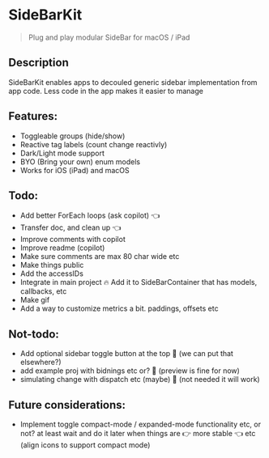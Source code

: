 # SideBarKit

> Plug and play modular SideBar for macOS / iPad

## Description
SideBarKit enables apps to decouled generic sidebar implementation from app code. Less code in the app makes it easier to manage

## Features:
- Toggleable groups (hide/show)
- Reactive tag labels (count change reactivly)
- Dark/Light mode support
- BYO (Bring your own) enum models
- Works for iOS (iPad) and macOS

## Todo:
- Add better ForEach loops (ask copilot) 👈
- Transfer doc, and clean up 👈
- Improve comments with copilot
- Improve readme (copilot)
- Make sure comments are max 80 char wide etc
- Make things public
- Add the accessIDs
- Integrate in main project 🔥 Add it to SideBarContainer that has models, callbacks, etc
- Make gif
- Add a way to customize metrics a bit. paddings, offsets etc

## Not-todo:
- Add optional sidebar toggle button at the top 🚫 (we can put that elsewhere?)
- add example proj with bidnings etc or? 🚫 (preview is fine for now)
- simulating change with dispatch etc (maybe) 🚫 (not needed it will work)

## Future considerations:
- Implement toggle compact-mode / expanded-mode functionality etc, or not? at least wait and do it later when things are 👉 more stable 👈 etc (align icons to support compact mode)
